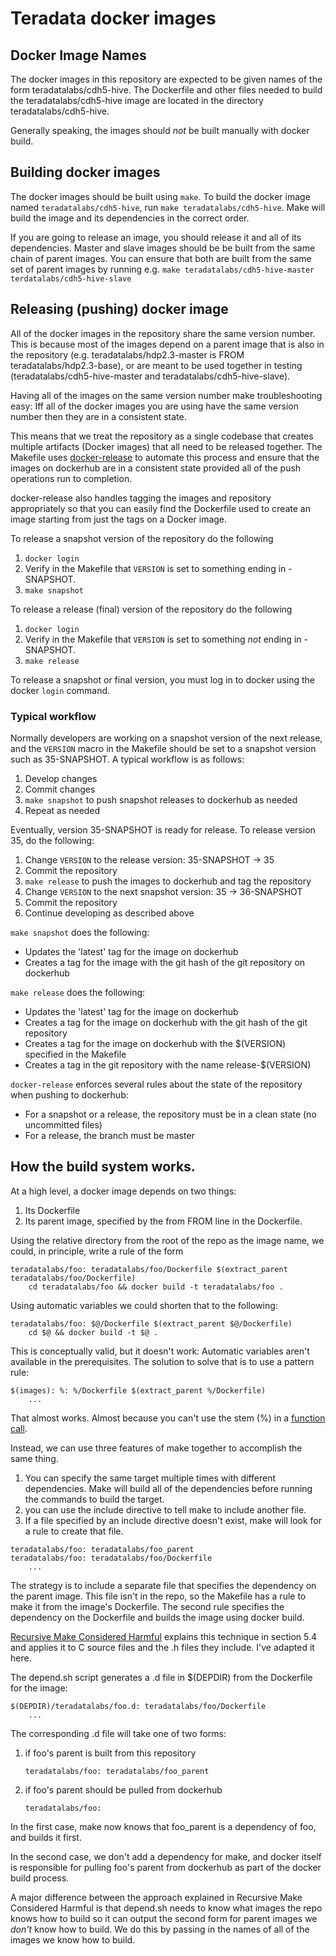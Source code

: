 # Teradata docker images

## Docker Image Names

The docker images in this repository are expected to be given names of the form
teradatalabs/cdh5-hive. The Dockerfile and other files needed to build the
teradatalabs/cdh5-hive image are located in the directory
teradatalabs/cdh5-hive.

Generally speaking, the images should *not* be built manually with docker
build.

## Building docker images

The docker images should be built using `make`. To build the docker image named
`teradatalabs/cdh5-hive`, run `make teradatalabs/cdh5-hive`. Make will build
the image and its dependencies in the correct order.

If you are going to release an image, you should release it and all of its
dependencies. Master and slave images should be be built from the same chain of
parent images. You can ensure that both are built from the same set of parent
images by running e.g. `make teradatalabs/cdh5-hive-master
terdatalabs/cdh5-hive-slave`

## Releasing (pushing) docker image

All of the docker images in the repository share the same version number. This
is because most of the images depend on a parent image that is also in the
repository (e.g. teradatalabs/hdp2.3-master is FROM teradatalabs/hdp2.3-base),
or are meant to be used together in testing (teradatalabs/cdh5-hive-master and
teradatalabs/cdh5-hive-slave).

Having all of the images on the same version number make troubleshooting easy:
Iff all of the docker images you are using have the same version number then
they are in a consistent state. 

This means that we treat the repository as a single codebase that creates
multiple artifacts (Docker images) that all need to be released together. The
Makefile uses [docker-release](https://github.com/kokosing/docker-release) to
automate this process and ensure that the images on dockerhub are in a
consistent state provided all of the push operations run to completion.

docker-release also handles tagging the images and repository appropriately so
that you can easily find the Dockerfile used to create an image starting from
just the tags on a Docker image.

To release a snapshot version of the repository do the following

1. `docker login`
2. Verify in the Makefile that `VERSION` is set to something ending in -SNAPSHOT.
3. `make snapshot`

To release a release (final) version of the repository do the following

1. `docker login`
2. Verify in the Makefile that `VERSION` is set to something *not* ending in -SNAPSHOT.
3. `make release`

To release a snapshot or final version, you must log in to docker using the
docker `login` command.

### Typical workflow

Normally developers are working on a snapshot version of the next release, and
the `VERSION` macro in the Makefile should be set to a snapshot version such as
35-SNAPSHOT. A typical workflow is as follows:

1. Develop changes
2. Commit changes
3. `make snapshot` to push snapshot releases to dockerhub as needed
4. Repeat as needed

Eventually, version 35-SNAPSHOT is ready for release. To release version 35, do
the following:

1. Change `VERSION` to the release version: 35-SNAPSHOT -> 35
2. Commit the repository
3. `make release` to push the images to dockerhub and tag the repository
4. Change `VERSION` to the next snapshot version: 35 -> 36-SNAPSHOT
5. Commit the repository
6. Continue developing as described above

`make snapshot` does the following:

* Updates the 'latest' tag for the image on dockerhub
* Creates a tag for the image with the git hash of the git repository on dockerhub

`make release` does the following:

* Updates the 'latest' tag for the image on dockerhub
* Creates a tag for the image on dockerhub with the git hash of the git repository
* Creates a tag for the image on dockerhub with the $(VERSION) specified in the Makefile
* Creates a tag in the git repository with the name release-$(VERSION)

`docker-release` enforces several rules about the state of the repository when pushing to dockerhub:

* For a snapshot or a release, the repository must be in a clean state (no uncommitted files)
* For a release, the branch must be master

## How the build system works.

At a high level, a docker image depends on two things:

1. Its Dockerfile
2. Its parent image, specified by the from FROM line in the Dockerfile.

Using the relative directory from the root of the repo as the image name, we
could, in principle, write a rule of the form

```
teradatalabs/foo: teradatalabs/foo/Dockerfile $(extract_parent teradatalabs/foo/Dockerfile)
	cd teradatalabs/foo && docker build -t teradatalabs/foo .
```

Using automatic variables we could shorten that to the following:

```
teradatalabs/foo: $@/Dockerfile $(extract_parent $@/Dockerfile)
	cd $@ && docker build -t $@ .
```

This is conceptually valid, but it doesn't work: Automatic variables aren't
available in the prerequisites. The solution to solve that is to use a
pattern rule:

```
$(images): %: %/Dockerfile $(extract_parent %/Dockerfile)
	...
```

That almost works. Almost because you can't use the stem (%) in a [function
call](https://www.gnu.org/savannah-checkouts/gnu/make/manual/html_node/Pattern-Rules.html).

Instead, we can use three features of make together to accomplish the same thing.

1. You can specify the same target multiple times with different
dependencies. Make will build all of the dependencies before running the
commands to build the target.
2. you can use the include directive to tell make to include another file.
3. If a file specified by an include directive doesn't exist, make will
look for a rule to create that file.

```
teradatalabs/foo: teradatalabs/foo_parent
teradatalabs/foo: teradatalabs/foo/Dockerfile
	...
```

The strategy is to include a separate file that specifies the dependency on
the parent image. This file isn't in the repo, so the Makefile has a rule to
make it from the image's Dockerfile. The second rule specifies the dependency
on the Dockerfile and builds the image using docker build.

[Recursive Make Considered Harmful](http://lcgapp.cern.ch/project/architecture/recursive_make.pdf)
explains this technique in section 5.4 and applies it to C source files and the
.h files they include. I've adapted it here.

The depend.sh script generates a .d file in $(DEPDIR) from the Dockerfile for
the image:

```
$(DEPDIR)/teradatalabs/foo.d: teradatalabs/foo/Dockerfile
	...
```

The corresponding .d file will take one of two forms:

1. if foo's parent is built from this repository

   ```
   teradatalabs/foo: teradatalabs/foo_parent
   ```

2. if foo's parent should be pulled from dockerhub

   ```
   teradatalabs/foo:
   ```

In the first case, make now knows that foo_parent is a dependency of foo, and
builds it first.

In the second case, we don't add a dependency for make, and docker itself is
responsible for pulling foo's parent from dockerhub as part of the docker build
process.

A major difference between the approach explained in Recursive Make
Considered Harmful is that depend.sh needs to know what images the repo knows
how to build so it can output the second form for parent images we *don't*
know how to build. We do this by passing in the names of all of the images we
know how to build.
